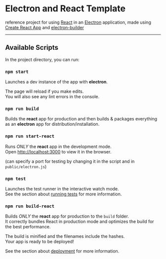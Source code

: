 # Electron and React Template

reference project for using [React](https://reactjs.org/) in an [Electron](https://electronjs.org/) application, made using [Create React App](https://github.com/facebook/create-react-app) and [electron-builder](https://www.electron.build/)

------------------

## Available Scripts

In the project directory, you can run:

### `npm start`

Launches a dev instance of the app with **electron**.

The page will reload if you make edits.<br>
You will also see any lint errors in the console.

### `npm run build`

Builds the **react** app for production and then builds & packages everything as an **electron** app for distribution/installation.

### `npm run start-react`

Runs *ONLY* the **react** app in the development mode.<br>
Open [http://localhost:3000](http://localhost:3000) to view it in the browser.

(can specify a port for testing by changing it in the script and in `public/electron.js`)

### `npm test`

Launches the test runner in the interactive watch mode.<br>
See the section about [running tests](https://facebook.github.io/create-react-app/docs/running-tests) for more information.

### `npm run build-react`

Builds *ONLY* the **react** app for production to the `build` folder.<br>
It correctly bundles React in production mode and optimizes the build for the best performance.

The build is minified and the filenames include the hashes.<br>
Your app is ready to be deployed!

See the section about [deployment](https://facebook.github.io/create-react-app/docs/deployment) for more information.